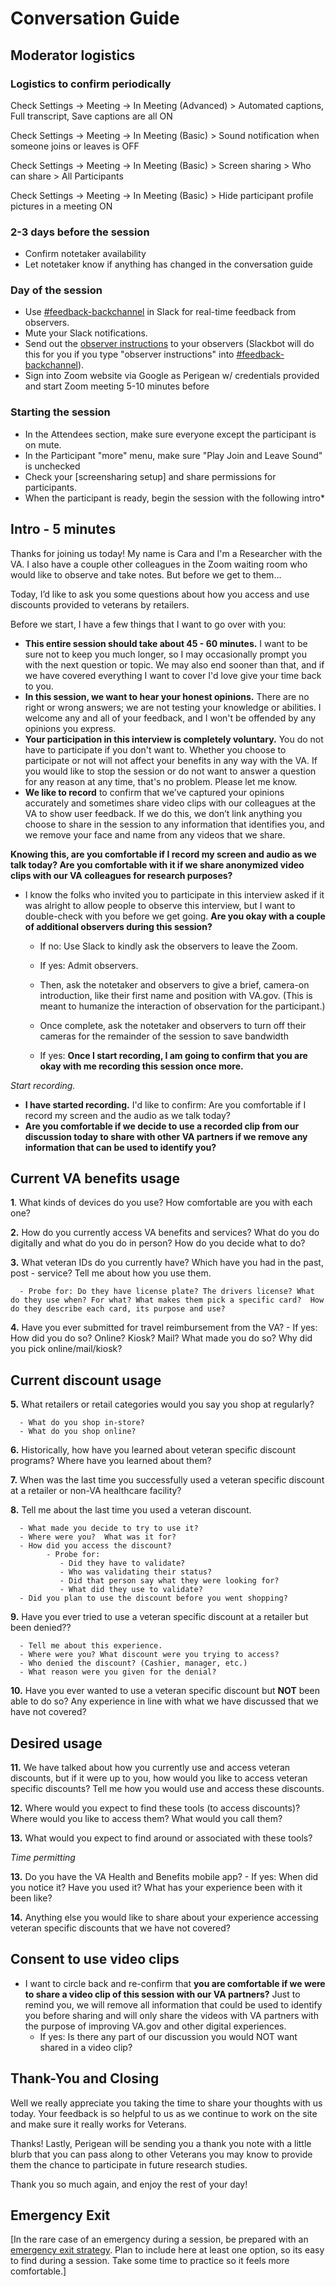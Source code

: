 # Conversation Guide 

## Moderator logistics
### Logistics to confirm periodically 
Check Settings -> Meeting -> In Meeting (Advanced) > Automated captions, Full transcript, Save captions are all ON

Check Settings -> Meeting -> In Meeting (Basic) > Sound notification when someone joins or leaves is OFF

Check Settings -> Meeting -> In Meeting (Basic) > Screen sharing > Who can share > All Participants

Check Settings -> Meeting -> In Meeting (Basic) > Hide participant profile pictures in a meeting ON




### 2-3 days before the session

- Confirm notetaker availability
- Let notetaker know if anything has changed in the conversation guide


### Day of the session
- Use [#feedback-backchannel](https://dsva.slack.com/messages/C40B45NJK/details/) in 
Slack for real-time feedback from observers.
- Mute your Slack notifications.
- Send out the [observer instructions](https://depo-platform-documentation.scrollhelp.site/research-design/Observer-guidelines.1622311177.html) to your observers (Slackbot will do this for you if you type "observer instructions" into [#feedback-backchannel](https://dsva.slack.com/channels/feedback-backchannel)).
- Sign into Zoom website via Google as Perigean w/ credentials provided and start Zoom meeting 5-10 minutes before


### Starting the session

- In the Attendees section, make sure everyone except the participant is on mute.
- In the Participant "more" menu, make sure "Play Join and Leave Sound" is unchecked
- Check your [screensharing setup] and share permissions for participants.
- When the participant is ready, begin the session with the following intro*



## Intro - 5 minutes

Thanks for joining us today! My name is Cara and I'm a Researcher with the VA.
I also have a couple other colleagues in the Zoom waiting room who would like to observe and take notes. But before we get to them... 

Today, I’d like to ask you some questions about how you access and use discounts provided to veterans by retailers.  


Before we start, I have a few things that I want to go over with you:

- **This entire session should take about 45 - 60 minutes.** I want to be sure not to keep you much longer, so I may occasionally prompt you with the next question or topic.  We may also end sooner than that, and if we have covered everything I want to cover I'd love give your time back to you.
- **In this session, we want to hear your honest opinions.** There are no right or wrong answers; we are not testing your knowledge or abilities. I welcome any and all of your feedback, and I won't be offended by any opinions you express.
- **Your participation in this interview is completely voluntary.** You do not have to participate if you don't want to. Whether you choose to participate or not will not affect your benefits in any way with the VA. If you would like to stop the session or do not want to answer a question for any reason at any time, that's no problem. Please let me know.
- **We like to record** to confirm that we’ve captured your opinions accurately and sometimes share video clips with our colleagues at the VA to show user feedback. If we do this, we don’t link anything you choose to share in the session to any information that identifies you, and we remove your face and name from any videos that we share.

**Knowing this, are you comfortable if I record my screen and audio as we talk today?  Are you comfortable with it if we share anonymized video clips with our VA colleagues for research purposes?**

- I know the folks who invited you to participate in this interview asked if it was alright to allow people to observe this interview, but I want to double-check with you before we get going. **Are you okay with a couple of additional observers during this session?**
   - If no: Use Slack to kindly ask the observers to leave the Zoom.
   - If yes: Admit observers.
   - Then, ask the notetaker and observers to give a brief, camera-on introduction, like their first name and position with VA.gov. (This is meant to humanize the interaction of observation for the participant.)
   - Once complete, ask the notetaker and observers to turn off their cameras for the remainder of the session to save bandwidth

   - If yes: **Once I start recording, I am going to confirm that you are okay with me recording this session once more.**

*Start recording.*

- **I have started recording.** I'd like to confirm: Are you comfortable if I record my screen and the audio as we talk today?
- **Are you comfortable if we decide to use a recorded clip from our discussion today to share with other VA partners if we remove any information that can be used to identify you?**


## Current VA benefits usage

**1**. What kinds of devices do you use?  How comfortable are you with each one?

**2.** How do you currently access VA benefits and services? What do you do digitally and what do you do in person? How do you decide what to do?

**3.** What veteran IDs do you currently have?  Which have you had in the past, post - service? Tell me about how you use them.

      - Probe for: Do they have license plate? The drivers license? What do they use when? For what? What makes them pick a specific card?  How do they describe each card, its purpose and use?  

**4.** Have you ever submitted for travel reimbursement from the VA?
      - If yes: How did you do so? Online? Kiosk? Mail?  What made you do so?  Why did you pick online/mail/kiosk?


## Current discount usage

**5.**  What retailers or retail categories would you say you shop at regularly? 
      
      - What do you shop in-store?
      - What do you shop online?

**6.**  Historically, how have you learned about veteran specific discount programs?  Where have you learned about them?

**7.**  When was the last time you successfully  used a veteran specific discount at a retailer or non-VA healthcare facility? 

**8.**  Tell me about the last time you used a veteran discount.
      
      - What made you decide to try to use it?
      - Where were you?  What was it for?
      - How did you access the discount?  
            - Probe for: 
               - Did they have to validate? 
               - Who was validating their status? 
               - Did that person say what they were looking for? 
               - What did they use to validate? 
      - Did you plan to use the discount before you went shopping?

**9.**  Have you ever tried to use a veteran specific discount at a retailer but been denied??
     
      - Tell me about this experience.  
      - Where were you? What discount were you trying to access?
      - Who denied the discount? (Cashier, manager, etc.)
      - What reason were you given for the denial?

**10.**  Have you ever wanted to use a veteran specific discount but **NOT** been able to do so? Any experience in line with what we have discussed that we have not covered?   

## Desired usage

**11.**  We have talked about how you currently use and access veteran discounts, but if it were up to you, how would you like to access veteran specific discounts? Tell me how you would use and access these discounts.  

**12.**  Where would you expect to find these tools (to access discounts)?  Where would you like to access them?  What would you call them?

**13.** What would you expect to find around or associated with these tools? 

_Time permitting_

**13.**  Do you have the VA Health and Benefits mobile app?
      - If yes: When did you notice it? Have you used it? What has your experience been with it been like? 

**14.** Anything else you would like to share about your experience accessing veteran specific discounts that we have not covered?


## Consent to use video clips

- I want to circle back and re-confirm that **you are comfortable if we were to share a video clip of this session with our VA partners?** Just to remind you, we will remove all information that could be used to identify you before sharing and will only share the videos with VA partners with the purpose of improving VA.gov and other digital experiences.
   - If yes: Is there any part of our discussion you would NOT want shared in a video clip?


## Thank-You and Closing 

Well we really appreciate you taking the time to share your thoughts with us today. Your feedback is so helpful to us as we continue to work on the site and make sure it really works for Veterans.

Thanks! Lastly, Perigean will be sending you a thank you note with a little blurb that you can pass along to other Veterans you may know to provide them the chance to participate in future research studies.

Thank you so much again, and enjoy the rest of your day!

##

## Emergency Exit

[In the rare case of an emergency during a session, be prepared with an [emergency exit strategy](https://depo-platform-documentation.scrollhelp.site/research-design/Research-Safety-and-Emergency-Exit-Strategies.2143649793.html#ResearchSafetyandEmergencyExitStrategies-Sampleexitstrategies). Plan to include here at least one option, so its easy to find during a session. Take some time to practice so it feels more comfortable.]
